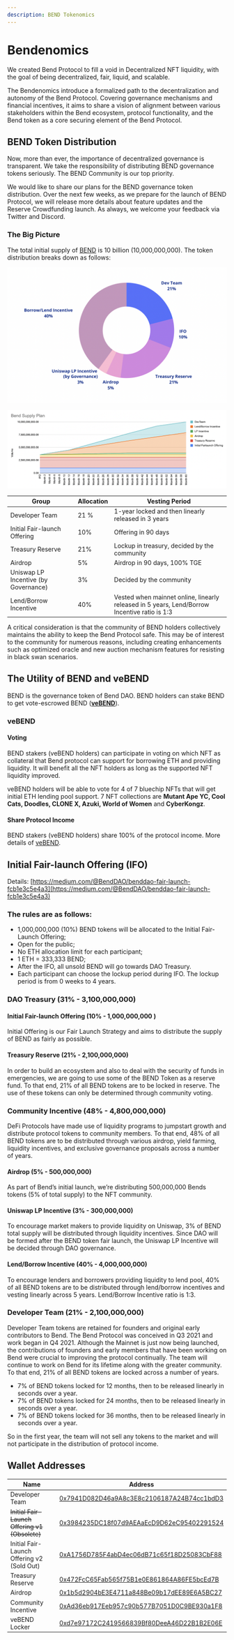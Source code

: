 ```yaml
---
description: BEND Tokenomics
---
```


# Bendenomics

We created Bend Protocol to fill a void in Decentralized NFT liquidity, with the goal of being decentralized, fair, liquid, and scalable.

The Bendenomics introduce a formalized path to the decentralization and autonomy of the Bend Protocol. Covering governance mechanisms and financial incentives, it aims to share a vision of alignment between various stakeholders within the Bend ecosystem, protocol functionality, and the Bend token as a core securing element of the Bend Protocol.

## BEND Token Distribution

Now, more than ever, the importance of decentralized governance is transparent. We take the responsibility of distributing BEND governance tokens seriously. The BEND Community is our top priority.

We would like to share our plans for the BEND governance token distribution. Over the next few weeks, as we prepare for the launch of BEND Protocol, we will release more details about feature updates and the Reserve Crowdfunding launch. As always, we welcome your feedback via Twitter and Discord.

### The Big Picture

The total initial supply of [BEND](https://etherscan.io/token/0x0d02755a5700414b26ff040e1de35d337df56218) is 10 billion (10,000,000,000). The token distribution breaks down as follows:

![BEND Token Allocation](<../.gitbook/assets/image (9).png>)

![](<../.gitbook/assets/image (1) (1) (1).png>)

| Group                                | Allocation | Vesting Period                                                                               |
| ------------------------------------ | ---------- | -------------------------------------------------------------------------------------------- |
| Developer Team                       | 21 %       | 1-year locked and then linearly released in 3 years                                          |
| Initial Fair-launch Offering         | 10%        | Offering in 90 days                                                                          |
| Treasury Reserve                     | 21%        | Lockup in treasury, decided by the community                                                 |
| Airdrop                              | 5%         | Airdrop in 90 days, 100% TGE                                                                 |
| Uniswap LP Incentive (by Governance) | 3%         | Decided by the community                                                                     |
| Lend/Borrow Incentive                | 40%        | Vested when mainnet online, linearly released in 5 years, Lend/Borrow Incentive ratio is 1:3 |

A critical consideration is that the community of BEND holders collectively maintains the ability to keep the Bend Protocol safe. This may be of interest to the community for numerous reasons, including creating enhancements such as optimized oracle and new auction mechanism features for resisting in black swan scenarios.

## The Utility of BEND and veBEND

BEND is the governance token of Bend DAO. BEND holders can stake BEND to get vote-escrowed BEND ([**veBEND**](https://etherscan.io/address/0xd7e97172C2419566839Bf80DeeA46D22B1B2E06E)).

### veBEND

#### Voting

BEND stakers (veBEND holders) can participate in voting on which NFT as collateral that Bend protocol can support for borrowing ETH and providing liquidity. It will benefit all the NFT holders as long as the supported NFT liquidity improved.

veBEND holders will be able to vote for 4 of 7 bluechip NFTs that will get initial ETH lending pool support. 7 NFT collections are **Mutant Ape YC, Cool Cats, Doodles, CLONE X, Azuki, World of Women** and **CyberKongz**.

#### Share Protocol Income

BEND stakers (veBEND holders) share 100% of the protocol income. More details of [veBEND](vote-escrowed-bend-vebend.md).

## Initial Fair-launch Offering (IFO)

Details: [https://medium.com/@BendDAO/benddao-fair-launch-fcb1e3c5e4a3](https://medium.com/@BendDAO/benddao-fair-launch-fcb1e3c5e4a3)

### **The rules are as follows:**

* 1,000,000,000 (10%) BEND tokens will be allocated to the Initial Fair-Launch Offering;
* Open for the public;
* No ETH allocation limit for each participant;
* 1 ETH = 333,333 BEND;
* After the IFO, all unsold BEND will go towards DAO Treasury.
* Each participant can choose the lockup period during IFO. The lockup period is from 0 weeks to 4 years.

### DAO Treasury (31% - 3,100,000,000)

#### Initial Fair-launch Offering (10% - 1,000,000,000 )

Initial Offering is our Fair Launch Strategy and aims to distribute the supply of BEND as fairly as possible.

#### Treasury Reserve (21% - 2,100,000,000)

In order to build an ecosystem and also to deal with the security of funds in emergencies, we are going to use some of the BEND Token as a reserve fund. To that end, 21% of all BEND tokens are to be locked in reserve. The use of these tokens can only be determined through community voting.

### Community Incentive (48% - 4,800,000,000)

DeFi Protocols have made use of liquidity programs to jumpstart growth and distribute protocol tokens to community members. To that end, 48% of all BEND tokens are to be distributed through various airdrop, yield farming, liquidity incentives, and exclusive governance proposals across a number of years.

#### Airdrop (5% - 500,000,000)

As part of Bend’s initial launch, we’re distributing 500,000,000 Bends tokens (5% of total supply) to the NFT community.

#### Uniswap LP Incentive (3% - 300,000,000)

To encourage market makers to provide liquidity on Uniswap, 3% of BEND total supply will be distributed through liquidity incentives. Since DAO will be formed after the BEND token fair launch, the Uniswap LP Incentive will be decided through DAO governance.

#### Lend/Borrow Incentive (40% - 4,000,000,000)

To encourage lenders and borrowers providing liquidity to lend pool, 40% of all BEND tokens are to be distributed through lend/borrow incentives and vesting linearly across 5 years. Lend/Borrow Incentive ratio is 1:3.

### Developer Team (21% - 2,100,000,000)

Developer Team tokens are retained for founders and original early contributors to Bend. The Bend Protocol was conceived in Q3 2021 and work began in Q4 2021. Although the Mainnet is just now being launched, the contributions of founders and early members that have been working on Bend were crucial to improving the protocol continually. The team will continue to work on Bend for its lifetime along with the greater community. To that end, 21% of all BEND tokens are locked across a number of years.

* 7% of BEND tokens locked for 12 months, then to be released linearly in seconds over a year.
* 7% of BEND tokens locked for 24 months, then to be released linearly in seconds over a year.
* 7% of BEND tokens locked for 36 months, then to be released linearly in seconds over a year.

So in the first year, the team will not sell any tokens to the market and will not participate in the distribution of protocol income.

## Wallet Addresses

| Name                                           | Address                                                                                                               |
| ---------------------------------------------- | --------------------------------------------------------------------------------------------------------------------- |
| Developer Team                                 | [0x7941D082D46a9A8c3E8c2106187A24B74cc1bdD3](https://etherscan.io/address/0x7941D082D46a9A8c3E8c2106187A24B74cc1bdD3) |
| ~~Initial Fair-Launch Offering v1 (Obsolete)~~ | [0x3984235DC18f07d9AEAaEcD9D62eC95402291524](https://etherscan.io/address/0x3984235DC18f07d9AEAaEcD9D62eC95402291524) |
| Initial Fair-Launch Offering v2 (Sold Out)     | [0xA1756D785F4abD4ec06dB71c65f18D25083CbF88](https://etherscan.io/address/0xA1756D785F4abD4ec06dB71c65f18D25083CbF88) |
| Treasury Reserve                               | [0x472FcC65Fab565f75B1e0E861864A86FE5bcEd7B](https://etherscan.io/address/0x472FcC65Fab565f75B1e0E861864A86FE5bcEd7B) |
| Airdrop                                        | [0x1b5d2904bE3E4711a848Be09b17dEE89E6A5BC27](https://etherscan.io/address/0x1b5d2904bE3E4711a848Be09b17dEE89E6A5BC27) |
| Community Incentive                            | [0xAd36eb917Eeb957c90b577B7051D0C9BE930a1F8](https://etherscan.io/address/0xAd36eb917Eeb957c90b577B7051D0C9BE930a1F8) |
| veBEND Locker                                  | [0xd7e97172C2419566839Bf80DeeA46D22B1B2E06E](https://etherscan.io/address/0xd7e97172C2419566839Bf80DeeA46D22B1B2E06E) |

